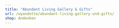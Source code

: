 ```yaml
---
title: "Abundant Living Gallery & Gifts"
url: /wyandotte/abundant-living-gallery-und-gifts/
shop: Andenken
---
```

